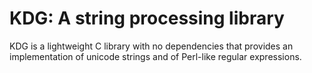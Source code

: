 # KDG: A string processing library

KDG is a lightweight C library with no dependencies that provides an
implementation of unicode strings and of Perl-like regular
expressions.
